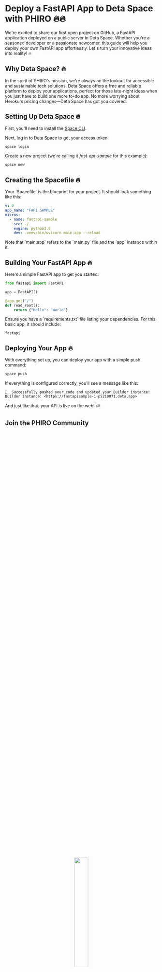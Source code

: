 
# Deploy a FastAPI App to Deta Space with PHIRO 🔥🔥

We're excited to share our first open project on GitHub, a FastAPI application deployed on a public server in Deta Space. Whether you're a seasoned developer or a passionate newcomer, this guide will help you deploy your own FastAPI app effortlessly. Let's turn your innovative ideas into reality! 🔥

## Why Deta Space? 🔥

In the spirit of PHIRO's mission, we're always on the lookout for accessible and sustainable tech solutions. Deta Space offers a free and reliable platform to deploy your applications, perfect for those late-night ideas when you just have to build one more to-do app. No more worrying about Heroku's pricing changes—Deta Space has got you covered.

## Setting Up Deta Space 🔥

First, you'll need to install the [Space CLI](https://deta.space/docs/en/build/fundamentals/space-cli/).

Next, log in to Deta Space to get your access token:

```bash
space login
```

Create a new project (we're calling it _fast-api-sample_ for this example):

```bash
space new
```

## Creating the Spacefile 🔥

Your \`Spacefile\` is the blueprint for your project. It should look something like this:

```yaml
v: 0
app_name: "FAPI SAMPLE"
micros:
  - name: fastapi-sample
    src: ./
    engine: python3.9
    dev: .venv/bin/uvicorn main:app --reload
```

Note that \`main:app\` refers to the \`main.py\` file and the \`app\` instance within it.

## Building Your FastAPI App 🔥

Here's a simple FastAPI app to get you started:

```python
from fastapi import FastAPI

app = FastAPI()

@app.get("/")
def read_root():
    return {"Hello": "World"}
```

Ensure you have a \`requirements.txt\` file listing your dependencies. For this basic app, it should include:

```
fastapi
```

## Deploying Your App 🔥

With everything set up, you can deploy your app with a simple push command:

```bash
space push
```

If everything is configured correctly, you'll see a message like this:

```
🎉  Successfully pushed your code and updated your Builder instance!
Builder instance: <https://fastapisample-1-p5210071.deta.app>
```

And just like that, your API is live on the web! ⛅

## Join the PHIRO Community

<div align="center" style="display: flex; justify-content: center; align-items: center; height: 100vh;">
  <img src="https://github.com/sacosent/fastapi-in-delta/assets/72815091/edc344b3-b01c-4f4c-a627-2e59d0e46b1c" width="30%" height="30%">
</div>

At PHIRO, every project is a collaborative effort, driven by passion and innovation. Join us in creating technology that makes a difference. Dive into this project, contribute, and share your feedback. Together, we can build something amazing.

🔥 Ignite Inovation 🔥
